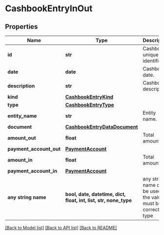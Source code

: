 # CashbookEntryInOut


## Properties
Name | Type | Description | Notes
------------ | ------------- | ------------- | -------------
**id** | **str** | Cashbook unique identifier. | 
**date** | **date** | Cashbook date. | 
**description** | **str** | Cashbook description. | 
**kind** | [**CashbookEntryKind**](CashbookEntryKind.md) |  | 
**type** | [**CashbookEntryType**](CashbookEntryType.md) |  | [optional] 
**entity_name** | **str** | Entity name. | [optional] 
**document** | [**CashbookEntryDataDocument**](CashbookEntryDataDocument.md) |  | [optional] 
**amount_out** | **float** | Total amount out. | [optional] 
**payment_account_out** | [**PaymentAccount**](PaymentAccount.md) |  | [optional] 
**amount_in** | **float** | Total amount in. | [optional] 
**payment_account_in** | [**PaymentAccount**](PaymentAccount.md) |  | [optional] 
**any string name** | **bool, date, datetime, dict, float, int, list, str, none_type** | any string name can be used but the value must be the correct type | [optional]

[[Back to Model list]](../README.md#documentation-for-models) [[Back to API list]](../README.md#documentation-for-api-endpoints) [[Back to README]](../README.md)


